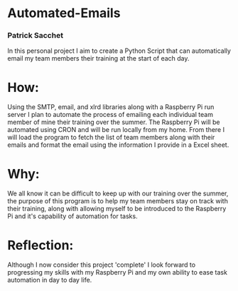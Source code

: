 # Automated-Emails
### Patrick Sacchet 
In this personal project I aim to create a Python Script that can automatically email my team members their training at the start of each day.

# How:
Using the SMTP, email, and xlrd libraries along with a Raspberry Pi run server I plan to automate the process of emailing each individual team member of mine their training over the summer. The Raspberry Pi will be automated using
CRON and will be run locally from my home. From there I will load the program to fetch the list of team members
along with their emails and format the email using the information I provide in a Excel sheet.

# Why:
We all know it can be difficult to keep up with our training over the summer, the purpose of this program is to help my team members stay on track with their training, along with allowing myself to be introduced to the Raspberry Pi and it's capability of automation for tasks.

# Reflection:
Although I now consider this project 'complete' I look forward to progressing my skills with my Raspberry Pi and my own ability to ease task automation in day to day life.
